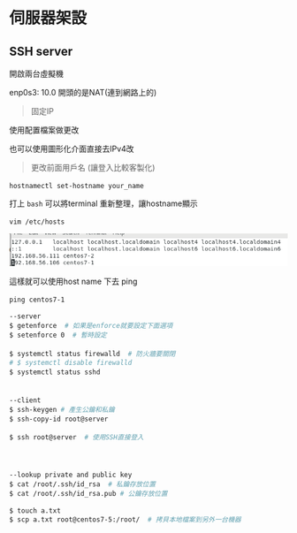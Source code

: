 # 伺服器架設

## SSH server

開啟兩台虛擬機

enp0s3: 10.0 開頭的是NAT(連到網路上的)



> 固定IP

使用配置檔案做更改

也可以使用圖形化介面直接去IPv4改



> 更改前面用戶名 (讓登入比較客製化)

`hostnamectl set-hostname your_name`

打上 `bash` 可以將terminal 重新整理，讓hostname顯示

`vim /etc/hosts`

![](./picture/etc_host.png)

這樣就可以使用host name 下去 ping

`ping centos7-1`



```sh
--server
$ getenforce  # 如果是enforce就要設定下面選項
$ setenforce 0  # 暫時設定

$ systemctl status firewalld  # 防火牆要關閉
# $ systemctl disable firewalld
$ systemctl status sshd


--client
$ ssh-keygen # 產生公鑰和私鑰
$ ssh-copy-id root@server

$ ssh root@server  # 使用SSH直接登入



--lookup private and public key
$ cat /root/.ssh/id_rsa  # 私鑰存放位置
$ cat /root/.ssh/id_rsa.pub # 公鑰存放位置
```



```sh
$ touch a.txt
$ scp a.txt root@centos7-5:/root/  # 拷貝本地檔案到另外一台機器
```

